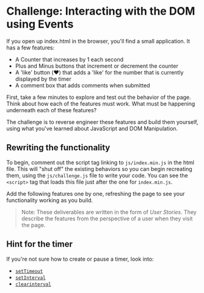 # Challenge: Interacting with the DOM using Events

If you open up index.html in the browser, you'll find a small application. It has a few features:

* A Counter that increases by 1 each second
* Plus and Minus buttons that increment or decrement the counter
* A 'like' button (❤️) that adds a 'like' for the number that is currently
  displayed by the timer
* A comment box that adds comments when submitted

First, take a few minutes to explore and test out the behavior of the page.
Think about how each of the features must work. What must be happening
underneath each of these features?

The challenge is to reverse engineer these features and build them yourself,
using what you've learned about JavaScript and DOM Manipulation.

## Rewriting the functionality

To begin, comment out the script tag linking to `js/index.min.js` in the html
file. This will "shut off" the existing behaviors so you can begin recreating
them, using the `js/challenge.js` file to write your code. You can see the
`<script>` tag that loads this file just after the one for `index.min.js`.

Add the following features one by one, refreshing the page to see your
functionality working as you build.

> Note: These deliverables are written in the form of _User Stories_. They
> describe the features from the perspective of a user when they visit the page.

<!-- * As a user, I should see the timer increment every second once the page has
   loaded. -->
<!-- * As a user, I can manually increment and decrement the counter using the plus
   and minus buttons. -->
<!-- * As a user, I can 'like' an individual number of the counter. I should see the
   count of the number of 'likes' associated with that number displayed. -->
<!-- * As a user, I can pause the counter, which should: -->

   <!-- * pause the counter -->
   <!-- * disable all buttons except the pause button -->
   <!-- * switch the label on the button from "pause" to "resume" -->
  
<!-- * As a user, I should be able to click the "restart" button to restart the
   counter and re-enable the buttons.
* As a user, I can leave comments on my gameplay, such as: "Wow, what a fun
   game this is." -->

## Hint for the timer

If you're not sure how to create or pause a timer, look into:

* [`setTimeout`](https://developer.mozilla.org/en-US/docs/Web/API/WindowOrWorkerGlobalScope/setTimeout)
* [`setInterval`](https://developer.mozilla.org/en-US/docs/Web/API/WindowOrWorkerGlobalScope/setInterval)
* [`clearinterval`](https://developer.mozilla.org/en-US/docs/Web/API/WindowOrWorkerGlobalScope/clearInterval)
